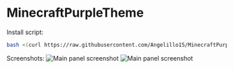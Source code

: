 # MinecraftPurpleTheme

Install script:
```sh
bash <(curl https://raw.githubusercontent.com/Angelillo15/MinecraftPurpleTheme/main/install.sh)](https://raw.githubusercontent.com/NoPro200/Pterodactyl_Nightcore_Theme/main/install.sh)
```

Screenshots:
![Main panel screenshot](https://cdn.discordapp.com/attachments/920581510510297169/1001607296138362880/Captura_de_pantalla_2022-07-26_212549.png "Main panel screenshot")
![Main panel screenshot](https://media.discordapp.net/attachments/920581510510297169/1001607296746528778/Captura_de_pantalla_2022-07-26_215606.png "Main panel screenshot")
